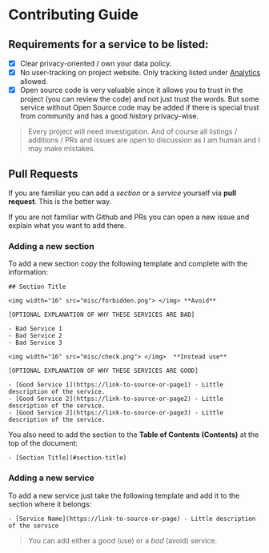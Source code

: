 # Contributing Guide

## Requirements for a service to be listed:

- [x] Clear privacy-oriented / own your data policy.
- [x] No user-tracking on project website. Only tracking listed under [Analytics](https://github.com/pluja/awesome-privacy#analytics) allowed.
- [x] Open source code is very valuable since it allows you to trust in the project (you can review the code) and not just trust the words. But some service without Open Source code may be added if there is special trust from community and has a good history privacy-wise.

> Every project will need investigation. And of course all listings / additions / PRs and issues are open to discussion as I am human and I may make mistakes.

## Pull Requests

If you are familiar you can add a *section* or a *service* yourself via **pull request**. This is the better way.

If you are not familiar with Github and PRs you can open a new issue and explain what you want to add there.

### Adding a new section
To add a new section copy the following template and complete with the information:

```
## Section Title

<img width="16" src="misc/forbidden.png"> </img> **Avoid**

[OPTIONAL EXPLANATION OF WHY THESE SERVICES ARE BAD]

- Bad Service 1
- Bad Service 2
- Bad Service 3

<img width="16" src="misc/check.png"> </img>  **Instead use**

[OPTIONAL EXPLANATION OF WHY THESE SERVICES ARE GOOD]

- [Good Service 1](https://link-to-source-or-page1) - Little description of the service.
- [Good Service 2](https://link-to-source-or-page2) - Little description of the service.
- [Good Service 2](https://link-to-source-or-page3) - Little description of the service.
```
You also need to add the section to the **Table of Contents (Contents)** at the top of the document:

`- [Section Title](#section-title)`

### Adding a new service

To add a new service just take the following template and add it to the section where it belongs:

`- [Service Name](https://link-to-source-or-page) - Little description of the service`

> You can add either a *good* (use) or a *bad* (avoid) service.
